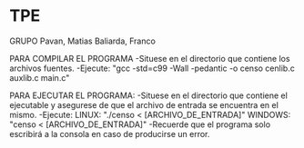 # TPE
GRUPO 
Pavan, Matias
Baliarda, Franco

PARA COMPILAR EL PROGRAMA
-Situese en el directorio que contiene los archivos fuentes.
-Ejecute: "gcc -std=c99 -Wall -pedantic -o censo cenlib.c auxlib.c main.c"

PARA EJECUTAR EL PROGRAMA:
-Situese en el directorio que contiene el ejecutable y asegurese de que el archivo de entrada se encuentra en el mismo.
-Ejecute: 
  LINUX: "./censo < [ARCHIVO_DE_ENTRADA]"
  WINDOWS: "censo < [ARCHIVO_DE_ENTRADA]"
-Recuerde que el programa solo escribirá a la consola en caso de producirse un error.
